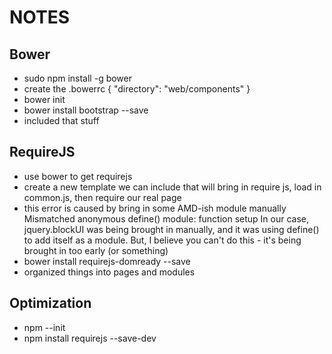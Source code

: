 NOTES
=====

Bower
-----

- sudo npm install -g bower
- create the .bowerrc
    {
      "directory": "web/components"
    }
- bower init
- bower install bootstrap --save
- included that stuff

RequireJS
---------
- use bower to get requirejs
- create a new template we can include that will bring in require js,
    load in common.js, then require our real page
- this error is caused by bring in some AMD-ish module manually
    Mismatched anonymous define() module: function setup
  In our case, jquery.blockUI was being brought in manually, and it was
  using define() to add itself as a module. But, I believe you can't do
  this - it's being brought in too early (or something)
- bower install requirejs-domready --save
- organized things into pages and modules

Optimization
------------

- npm --init
- npm install requirejs --save-dev
